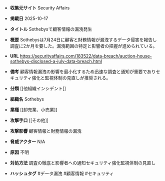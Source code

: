 - **収集元サイト**
Security Affairs

- **掲載日**
2025-10-17

- **タイトル**
Sothebysで顧客情報の漏洩発生

- **概要**
Sothebysは7月24日に顧客と財務情報が漏洩するデータ侵害を報告し調査に2か月を要した。漏洩範囲の特定と影響者の把握が進められている。

- **URL**
https://securityaffairs.com/183522/data-breach/auction-house-sothebys-disclosed-a-july-data-breach.html

- **備考**
顧客情報漏洩の影響を最小化するため迅速な調査と通知が重要でありセキュリティ強化と監視体制の見直しが推奨される。

- **分類**
[[他組織インシデント]]

- **組織名**
Sothebys

- **業種**
[[卸売業、小売業]]

- **攻撃手口**
[[その他]]

- **攻撃影響**
顧客情報と財務情報の漏洩

- **脅威アクター**
N/A

- **原因**
不明

- **対処方法**
調査の徹底と影響者への通知セキュリティ強化監視体制の見直し

- **ハッシュタグ**
#データ漏洩 #顧客情報 #セキュリティ
